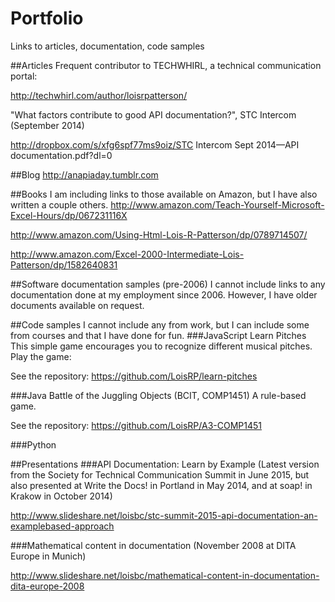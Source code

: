 # Portfolio
Links to articles, documentation, code samples

##Articles
Frequent contributor to TECHWHIRL, a technical communication portal:

http://techwhirl.com/author/loisrpatterson/

"What factors contribute to good API documentation?", STC Intercom (September 2014)

http://dropbox.com/s/xfg6spf77ms9oiz/STC Intercom Sept 2014—API documentation.pdf?dl=0

##Blog
http://anapiaday.tumblr.com


##Books
I am including links to those available on Amazon, but I have also written a couple others.
http://www.amazon.com/Teach-Yourself-Microsoft-Excel-Hours/dp/067231116X

http://www.amazon.com/Using-Html-Lois-R-Patterson/dp/0789714507/

http://www.amazon.com/Excel-2000-Intermediate-Lois-Patterson/dp/1582640831


##Software documentation samples (pre-2006)
I cannot include links to any documentation done at my employment since 2006. However, I have older documents available on request.

##Code samples
I cannot include any from work, but I can include some from courses and that I have done for fun.
###JavaScript
Learn Pitches
This simple game encourages you to recognize different musical pitches. 
Play the game:

See the repository: 
https://github.com/LoisRP/learn-pitches


###Java
Battle of the Juggling Objects (BCIT, COMP1451)
A rule-based game.

See the repository:
https://github.com/LoisRP/A3-COMP1451

###Python



##Presentations
###API Documentation: Learn by Example 
(Latest version from the Society for Technical Communication Summit in June 2015, but also presented at Write the Docs! in Portland in May 2014, and at soap! in Krakow in October 2014)

http://www.slideshare.net/loisbc/stc-summit-2015-api-documentation-an-examplebased-approach

###Mathematical content in documentation 
(November 2008 at DITA Europe in Munich)

http://www.slideshare.net/loisbc/mathematical-content-in-documentation-dita-europe-2008
